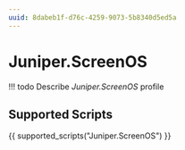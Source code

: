 ```yaml
---
uuid: 8dabeb1f-d76c-4259-9073-5b8340d5ed5a
---
```



# Juniper.ScreenOS


<!-- prettier-ignore -->
!!! todo
    Describe *Juniper.ScreenOS* profile

## Supported Scripts

{{ supported_scripts("Juniper.ScreenOS") }}
